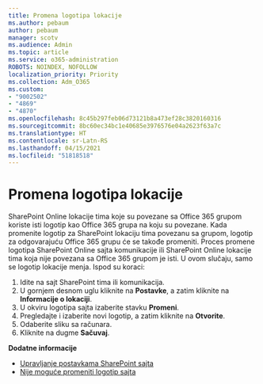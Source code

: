 ```yaml
---
title: Promena logotipa lokacije
ms.author: pebaum
author: pebaum
manager: scotv
ms.audience: Admin
ms.topic: article
ms.service: o365-administration
ROBOTS: NOINDEX, NOFOLLOW
localization_priority: Priority
ms.collection: Adm_O365
ms.custom:
- "9002502"
- "4869"
- "4870"
ms.openlocfilehash: 8c45b297feb06d73121b8a473ef28c3820160316
ms.sourcegitcommit: 8bc60ec34bc1e40685e3976576e04a2623f63a7c
ms.translationtype: HT
ms.contentlocale: sr-Latn-RS
ms.lasthandoff: 04/15/2021
ms.locfileid: "51818518"
---
```

# <a name="change-site-logo"></a>Promena logotipa lokacije

SharePoint Online lokacije tima koje su povezane sa Office 365 grupom koriste isti logotip kao Office 365 grupa na koju su povezane. Kada promenite logotip za SharePoint lokaciju tima povezanu sa grupom, logotip za odgovarajuću Office 365 grupu će se takođe promeniti. Proces promene logotipa SharePoint Online sajta komunikacije ili SharePoint Online lokacije tima koja nije povezana sa Office 365 grupom je isti. U ovom slučaju, samo se logotip lokacije menja. Ispod su koraci:

1. Idite na sajt SharePoint tima ili komunikacija.
2. U gornjem desnom uglu kliknite na **Postavke**, a zatim kliknite na **Informacije o lokaciji**.
3. U okviru logotipa sajta izaberite stavku **Promeni**.
4. Pregledajte i izaberite novi logotip, a zatim kliknite na **Otvorite**.
5. Odaberite sliku sa računara.
6. Kliknite na dugme **Sačuvaj**.

**Dodatne informacije**

- [Upravljanje postavkama SharePoint sajta](https://support.office.com/article/manage-your-sharepoint-site-settings-8376034d-d0c7-446e-9178-6ab51c58df42)
- [Nije moguće promeniti logotip sajta](https://docs.microsoft.com/sharepoint/troubleshoot/sites/error-when-changing-o365-site-logo)
